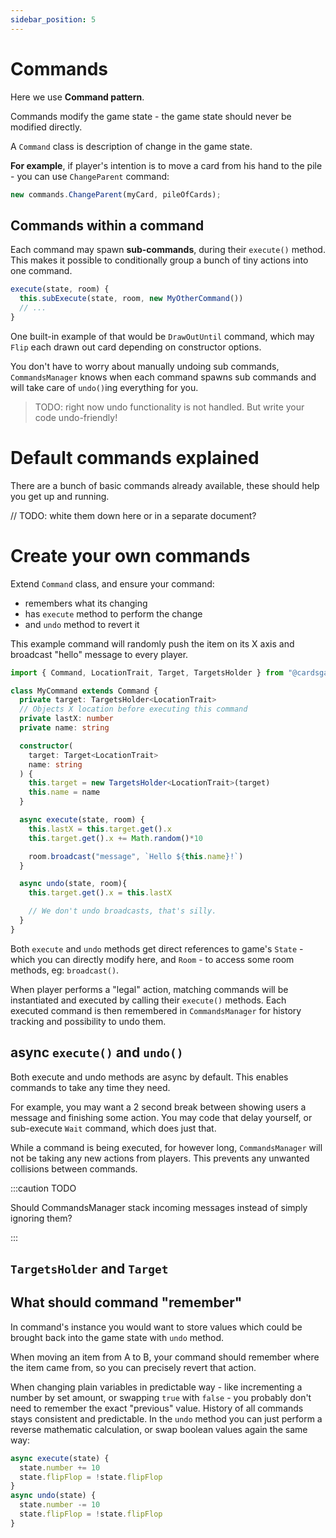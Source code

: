 ```yaml
---
sidebar_position: 5
---
```


# Commands

Here we use **Command pattern**.

Commands modify the game state - the game state should never be modified directly.

A `Command` class is description of change in the game state.

**For example**, if player's intention is to move a card from his hand to the pile - you can use `ChangeParent` command:

```typescript
new commands.ChangeParent(myCard, pileOfCards);
```

## Commands within a command

Each command may spawn **sub-commands**, during their `execute()` method. This makes it possible to conditionally group a bunch of tiny actions into one command.

```typescript
execute(state, room) {
  this.subExecute(state, room, new MyOtherCommand())
  // ...
}
```

One built-in example of that would be `DrawOutUntil` command, which may `Flip` each drawn out card depending on constructor options.

You don't have to worry about manually undoing sub commands, `CommandsManager` knows when each command spawns sub commands and will take care of `undo()`ing everything for you.

> TODO: right now undo functionality is not handled. But write your code undo-friendly!

# Default commands explained

There are a bunch of basic commands already available, these should help you get up and running.

// TODO: white them down here or in a separate document?

# Create your own commands

Extend `Command` class, and ensure your command:

- remembers what its changing
- has `execute` method to perform the change
- and `undo` method to revert it

This example command will randomly push the item on its X axis and broadcast "hello" message to every player.

```ts title="MyCommand.ts"
import { Command, LocationTrait, Target, TargetsHolder } from "@cardsgame/server"

class MyCommand extends Command {
  private target: TargetsHolder<LocationTrait>
  // Objects X location before executing this command
  private lastX: number
  private name: string

  constructor(
    target: Target<LocationTrait>
    name: string
  ) {
    this.target = new TargetsHolder<LocationTrait>(target)
    this.name = name
  }

  async execute(state, room) {
    this.lastX = this.target.get().x
    this.target.get().x += Math.random()*10

    room.broadcast("message", `Hello ${this.name}!`)
  }

  async undo(state, room){
    this.target.get().x = this.lastX

    // We don't undo broadcasts, that's silly.
  }
}
```

Both `execute` and `undo` methods get direct references to game's `State` - which you can directly modify here, and `Room` - to access some room methods, eg: `broadcast()`.

When player performs a "legal" action, matching commands will be instantiated and executed by calling their `execute()` methods. Each executed command is then remembered in `CommandsManager` for history tracking and possibility to undo them.

## async `execute()` and `undo()`

Both execute and undo methods are async by default. This enables commands to take any time they need.

For example, you may want a 2 second break between showing users a message and finishing some action. You may code that delay yourself, or sub-execute `Wait` command, which does just that.

While a command is being executed, for however long, `CommandsManager` will not be taking any new actions from players. This prevents any unwanted collisions between commands.

:::caution TODO

Should CommandsManager stack incoming messages instead of simply ignoring them?

:::

## `TargetsHolder` and `Target`

## What should command "remember"

In command's instance you would want to store values which could be brought back into the game state with `undo` method.

When moving an item from A to B, your command should remember where the item came from, so you can precisely revert that action.

When changing plain variables in predictable way - like incrementing a number by set amount, or swapping `true` with `false` - you probably don't need to remember the exact "previous" value. History of all commands stays consistent and predictable. In the `undo` method you can just perform a reverse mathematic calculation, or swap boolean values again the same way:

```ts
async execute(state) {
  state.number += 10
  state.flipFlop = !state.flipFlop
}
async undo(state) {
  state.number -= 10
  state.flipFlop = !state.flipFlop
}
```
